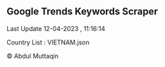 

## Google Trends Keywords Scraper 
 
Last Update 12-04-2023 , 11:16:14

Country List :
VIETNAM.json



© Abdul Muttaqin 
